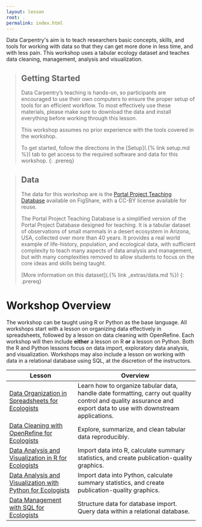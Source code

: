 ```yaml
---
layout: lesson
root: .
permalink: index.html
---
```


Data Carpentry's aim is to teach researchers basic concepts, skills, and tools for working with data so that they can get more done in less time, and with less pain. This workshop uses a tabular ecology dataset and teaches data cleaning, management, analysis and visualization.


> ## Getting Started
>
> Data Carpentry’s teaching is hands-on, so participants are encouraged to use
> their own computers to ensure the proper setup of tools for an efficient
> workflow. To most effectively use these materials, please make sure to download
> the data and install everything before working through this lesson.
>
> This workshop assumes no prior experience with the tools covered in the workshop.
>
> To get started, follow the directions in the [Setup](.{% link setup.md %}) tab to
> get access to the required software and data for this workshop.
{: .prereq}

> ## Data
>
> The data for this workshop are is the [Portal Project Teaching Database](https://figshare.com/articles/Portal_Project_Teaching_Database/1314459) available on FigShare, with a CC-BY license available for reuse.
>
> The Portal Project Teaching Database is a simplified version of the Portal
> Project Database designed for teaching. It is a tabular dataset of observations
> of small mammals in a desert ecosystem in Arizona, USA, collected over more than 40 years.
> It provides a real world example of
> life-history, population, and ecological data, with sufficient complexity to
> teach many aspects of data analysis and management, but with many complexities
> removed to allow students to focus on the core ideas and skills being taught.
>
> [More information on this dataset](.{% link _extras/data.md %})
{: .prereq}

# Workshop Overview

The workshop can be taught using R or Python as the base language. All workshops start with a lesson on organizing data effectively in
spreadsheets, followed by a lesson on data cleaning with OpenRefine. Each workshop will then include **either** a lesson on R **or** a
lesson on Python. Both the R and Python lessons focus on data import, exploratory data analysis, and visualization. Workshops may also
include a lesson on working with data in a relational database using SQL, at the discretion of the instructors.

| Lesson    | Overview |
| ------- | ---------- |
| [Data Organization in Spreadsheets for Ecologists](http://www.datacarpentry.org/spreadsheet-ecology-lesson/) | Learn how to organize tabular data, handle date formatting, carry out quality control and quality assurance and export data to use with downstream applications. |
| [Data Cleaning with OpenRefine for Ecologists	](http://www.datacarpentry.org/OpenRefine-ecology-lesson/) | Explore, summarize, and clean tabular data reproducibly. |
| [Data Analysis and Visualization in R for Ecologists](https://datacarpentry.org/R-ecology-lesson/) | Import data into R, calculate summary statistics, and create publication-quality graphics. |
| [Data Analysis and Visualization with Python for Ecologists](https://datacarpentry.org/python-ecology-lesson/) | Import data into Python, calculate summary statistics, and create publication-quality graphics. |
| [Data Management with SQL for Ecologists	](https://datacarpentry.org/sql-ecology-lesson/) | Structure data for database import. Query data within a relational database. |
